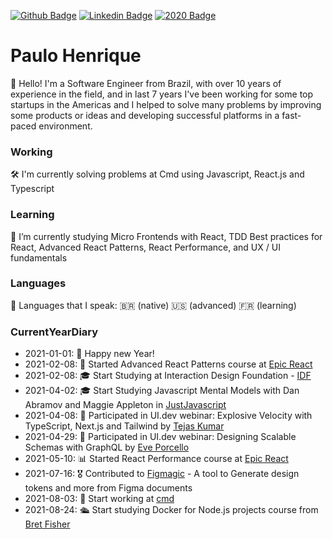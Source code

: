 [![Github Badge](https://img.shields.io/badge/-Github-000?style=flat-square&logo=Github&logoColor=white&link=https://github.com/opauloh)](https://github.com/opauloh)
[![Linkedin Badge](https://img.shields.io/badge/-LinkedIn-blue?style=flat-square&logo=Linkedin&logoColor=white&link=https://www.linkedin.com/in/paulohenriquesilva/)](https://www.linkedin.com/in/paulohenriquesilva/)
[![2020 Badge](https://img.shields.io/badge/-2020-yellow)](https://github.com/opauloh/opauloh/tree/18965572e9d19767d00fe06b62adaa46039f45d3)


# Paulo Henrique
👋  Hello! I'm a Software Engineer from Brazil, with over 10 years of experience in the field, and in last 7 years I've been working for some top startups in the Americas and I helped to solve many problems by improving some products or ideas and  developing successful platforms in a fast-paced environment.

### Working
🛠  I'm currently solving problems at Cmd using Javascript, React.js and Typescript

### Learning
🔭  I’m currently studying Micro Frontends with React, TDD Best practices for React, Advanced React Patterns, React Performance, and UX / UI fundamentals

### Languages
💬  Languages that I speak: 🇧🇷 (native) 🇺🇸 (advanced) 🇫🇷 (learning)

### CurrentYearDiary
- 2021-01-01: 🎇 Happy new Year!
- 2021-02-08: 🔭 Started Advanced React Patterns course at [Epic React](https://epicreact.dev)
- 2021-02-08: 🎓 Start Studying at Interaction Design Foundation - [IDF](https://www.interaction-design.org/)
- 2021-04-02: 🎓 Start Studying Javascript Mental Models with Dan Abramov and Maggie Appleton in [JustJavascript](https://justjavascript.com/)
- 2021-04-08: 💬 Participated in UI.dev webinar: Explosive Velocity with TypeScript, Next.js and Tailwind by [Tejas Kumar](https://twitter.com/TejasKumar_)
- 2021-04-29: 💬 Participated in UI.dev webinar: Designing Scalable Schemas with GraphQL by [Eve Porcello](https://github.com/eveporcello)
- 2021-05-10: 📊 Started React Performance course at [Epic React](https://epicreact.dev)
- 2021-07-16: 🎖 Contributed to [Figmagic](https://github.com/mikaelvesavuori/figmagic) - A tool to Generate design tokens and more from Figma documents
- 2021-08-03: 🏢 Start working at [cmd](https://github.com/cmdinc)
- 2021-08-24: 🛳 Start studying Docker for Node.js projects course from [Bret Fisher](https://www.udemy.com/course/docker-mastery-for-nodejs)
